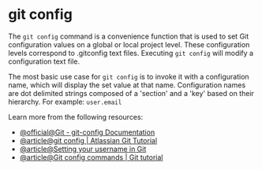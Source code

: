 # git config

The `git config` command is a convenience function that is used to set Git configuration values on a global or local project level. These configuration levels correspond to .gitconfig text files. Executing `git config` will modify a configuration text file.

The most basic use case for `git config` is to invoke it with a configuration name, which will display the set value at that name. Configuration names are dot delimited strings composed of a 'section' and a 'key' based on their hierarchy. For example: `user.email`

Learn more from the following resources:

- [@official@Git - git-config Documentation](https://git-scm.com/docs/git-config)
- [@article@git config | Atlassian Git Tutorial](https://www.atlassian.com/git/tutorials/setting-up-a-repository/git-config)
- [@article@Setting your username in Git](https://docs.github.com/en/get-started/getting-started-with-git/setting-your-username-in-git)
- [@article@Git config commands | Git tutorial](https://nulab.com/learn/software-development/git-tutorial/git-commands-settings/git-config-commands/)